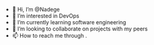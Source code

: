 - 👋 Hi, I’m @Nadege
- 👀 I’m interested in DevOps
- 🌱 I’m currently learning software engineering
- 💞️ I’m looking to collaborate on projects with my peers
- 📫 How to reach me through .

<!---
NadegeMTenku/NadegeMTenku is a ✨ special ✨ repository because its `README.md` (this file) appears on your GitHub profile.
You can click the Preview link to take a look at your changes.
--->
